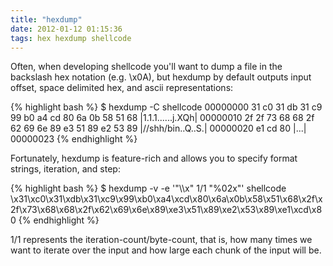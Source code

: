 ```yaml
---
title: "hexdump"
date: 2012-01-12 01:15:36
tags: hex hexdump shellcode
---
```


<p>
Often, when developing shellcode you'll want to dump a file in the backslash hex notation (e.g. \x0A), but hexdump by default outputs input offset, space delimited hex, and ascii representations:

{% highlight bash %}
$ hexdump -C shellcode
00000000  31 c0 31 db 31 c9 99 b0  a4 cd 80 6a 0b 58 51 68  |1.1.1......j.XQh|
00000010  2f 2f 73 68 68 2f 62 69  6e 89 e3 51 89 e2 53 89  |//shh/bin..Q..S.|
00000020  e1 cd 80                                          |...|
00000023
{% endhighlight %}
</p>

<p>
Fortunately, hexdump is feature-rich and allows you to specify format strings, iteration, and step:

{% highlight bash %}
$ hexdump -v -e '"\\\x" 1/1 "%02x"' shellcode
\x31\xc0\x31\xdb\x31\xc9\x99\xb0\xa4\xcd\x80\x6a\x0b\x58\x51\x68\x2f\x2f\x73\x68\x68\x2f\x62\x69\x6e\x89\xe3\x51\x89\xe2\x53\x89\xe1\xcd\x80
{% endhighlight %}
</p>

<p>
1/1 represents the iteration-count/byte-count, that is, how many times we want to iterate over the input and how large each chunk of the input will be. 
</p>
